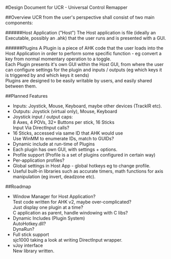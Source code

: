 #Design Document for UCR - Universal Control Remapper

##Overview
UCR from the user's perspective shall consist of two main components:

######Host Application ("Host")
The Host application is file (ideally an Executable, possibly an .ahk) that the user runs and is presented with a GUI.   

######Plugins
A Plugin is a piece of AHK code that the user loads into the Host Application in order to perform some specific function - eg convert a key from normal momentary operation to a toggle.   
Each Plugin presents it's own GUI within the Host GUI, from where the user can configure settings for the plugin and inputs / outputs (eg which keys it is triggered by and which keys it sends)   
Plugins are designed to be easily writable by users, and easily shared between them.   

##Planned Features
* Inputs: Joystick, Mouse, Keyboard, maybe other devices (TrackIR etc).
* Outputs: Joystick (virtual only), Mouse, Keyboard
* Joystick input / output caps:   
8 Axes, 4 POVs, 32+ Buttons per stick, 16 Sticks   
Input Via DirectInput calls?   
* 16 Sticks, accessed via same ID that AHK would use   
Use WinMM to enumerate IDs, match to GUIDs?   
* Dynamic include at run-time of Plugins
* Each plugin has own GUI, with settings + options.
* Profile support (Profile is a set of plugins configured in certain way)
* Per-application profiles?
* Global settings in Host App - global hotkeys eg to change profile.
* Useful built-in libraries such as accurate timers, math functions for axis manipulation (eg invert, deadzone etc).



##Roadmap
* Window Manager for Host Application?   
Test code written for AHK v2, maybe over-complicated?   
Just display one plugin at a time?   
C application as parent, handle windowing with C libs?
* Dynamic Includes (Plugin System)   
AutoHotkey.dll?   
DynaRun?   
* Full stick support   
sjc1000 taking a look at writing DirectInput wrapper.   
* vJoy interface   
New library written.   

